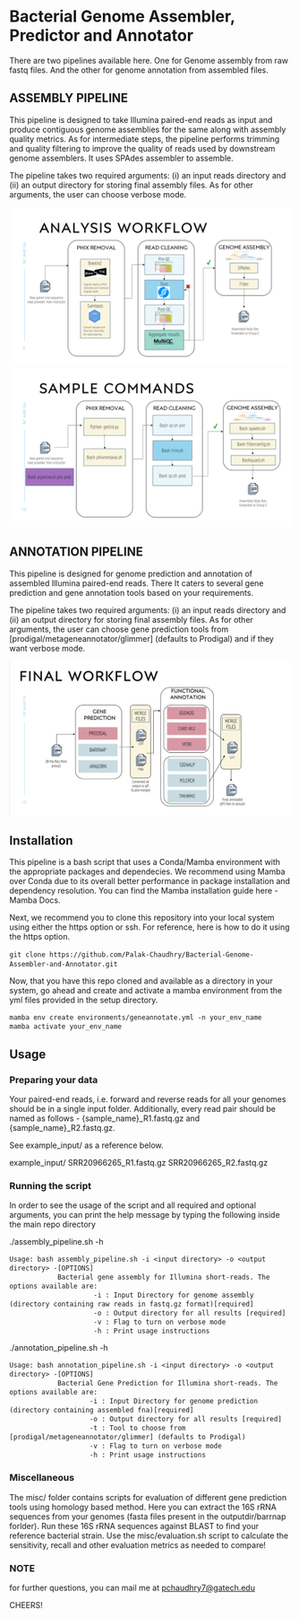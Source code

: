 # Bacterial Genome Assembler, Predictor and Annotator 

There are two pipelines available here. One for Genome assembly from raw fastq files. And the other for genome annotation from assembled files.

## ASSEMBLY PIPELINE
This pipeline is designed to take Illumina paired-end reads as input and produce contiguous genome assemblies for the same along with assembly quality metrics. As for intermediate steps, the pipeline performs trimming and quality filtering to improve the quality of reads used by downstream genome assemblers. It uses SPAdes assembler to assemble.

The pipeline takes two required arguments: (i) an input reads directory and (ii) an output directory for storing final assembly files. As for other arguments, the user can choose verbose mode.

![alt text](image.png)
![alt text](image-1.png)

## ANNOTATION PIPELINE
This pipeline is designed for genome prediction and annotation of assembled Illumina paired-end reads. There It caters to several gene prediction and gene annotation tools based on your requirements. 

The pipeline takes two required arguments: (i) an input reads directory and (ii) an output directory for storing final assembly files. As for other arguments, the user can choose gene prediction tools from [prodigal/metageneannotator/glimmer] (defaults to Prodigal) and if they want verbose mode.

![alt text](image-2.png)

## Installation
This pipeline is a bash script that uses a Conda/Mamba environment with the appropriate packages and dependecies. We recommend using Mamba over Conda due to its overall better performance in package installation and dependency resolution. You can find the Mamba installation guide here - Mamba Docs.

Next, we recommend you to clone this repository into your local system using either the https option or ssh. For reference, here is how to do it using the https option.

`git clone https://github.com/Palak-Chaudhry/Bacterial-Genome-Assembler-and-Annotator.git`

Now, that you have this repo cloned and available as a directory in your system, go ahead and create and activate a mamba environment from the yml files provided in the setup directory.

```  
mamba env create environments/geneannotate.yml -n your_env_name
mamba activate your_env_name
```
## Usage
### Preparing your data

Your paired-end reads, i.e. forward and reverse reads for all your genomes should be in a single input folder. Additionally, every read pair should be named as follows - {sample_name}_R1.fastq.gz and {sample_name}_R2.fastq.gz.

See example_input/ as a reference below.

example_input/
     SRR20966265_R1.fastq.gz
     SRR20966265_R2.fastq.gz

### Running the script

In order to see the usage of the script and all required and optional arguments, you can print the help message by typing the following inside the main repo directory

./assembly_pipeline.sh -h

```
Usage: bash assembly_pipeline.sh -i <input directory> -o <output directory> -[OPTIONS]
            Bacterial gene assembly for Illumina short-reads. The options available are:
                     -i : Input Directory for genome assembly (directory containing raw reads in fastq.gz format)[required]
                     -o : Output directory for all results [required]
                     -v : Flag to turn on verbose mode
                     -h : Print usage instructions
```

./annotation_pipeline.sh -h

```
Usage: bash annotation_pipeline.sh -i <input directory> -o <output directory> -[OPTIONS]
            Bacterial Gene Prediction for Illumina short-reads. The options available are:
                    -i : Input Directory for genome prediction (directory containing assembled fna)[required]
                    -o : Output directory for all results [required]
                    -t : Tool to choose from [prodigal/metageneannotator/glimmer] (defaults to Prodigal)
                    -v : Flag to turn on verbose mode
                    -h : Print usage instructions
```
### Miscellaneous

The misc/ folder contains scripts for evaluation of different gene prediction tools using homology based method. Here you can extract the 16S rRNA sequences from your genomes (fasta files present in the outputdir/barrnap forlder). Run these 16S rRNA sequences against BLAST to find your reference bacterial strain. 
Use the misc/evaluation.sh script to calculate the sensitivity, recall and other evaluation metrics as needed to compare!

### NOTE
for further questions, you can mail me at pchaudhry7@gatech.edu

CHEERS!